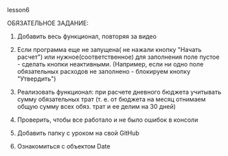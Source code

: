 lesson6

ОБЯЗАТЕЛЬНОЕ ЗАДАНИЕ:
1) Добавить весь функционал, повторяя за видео

2) Если программа еще не запущена( не нажали кнопку "Начать расчет") или нужное(соответственное) для заполнения поле пустое - сделать кнопки неактивными. (Например, если ни одно поле обязательных расходов не заполнено - блокируем кнопку "Утвердить")

3) Реализовать функционал: при расчете дневного бюджета учитывать сумму обязательных трат (т. e. от бюджета на месяц отнимаем общую сумму всех обяз. трат и ее делим на 30 дней)

4) Проверить, чтобы все работало и не было ошибок в консоли

5) Добавить папку с уроком на свой GitHub

6) Ознакомиться с объектом Date